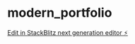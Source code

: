 # modern_portfolio

[Edit in StackBlitz next generation editor ⚡️](https://stackblitz.com/~/github.com/gargpuneet438/modern_portfolio)